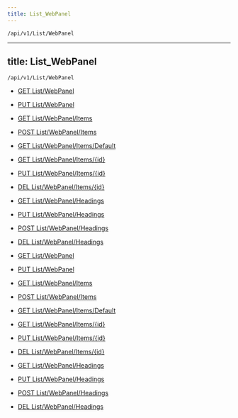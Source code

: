 ```yaml
---
title: List_WebPanel
---
```


```http
/api/v1/List/WebPanel
```

---
title: List_WebPanel
---

```http
/api/v1/List/WebPanel
```




* [GET List/WebPanel](v1WebPanelEntityList_GetListDefinition.md)

* [PUT List/WebPanel](v1WebPanelEntityList_SetListDefinition.md)

* [GET List/WebPanel/Items](v1WebPanelEntityList_GetAllWebPanelEntity.md)

* [POST List/WebPanel/Items](v1WebPanelEntityList_PostWebPanelEntity.md)

* [GET List/WebPanel/Items/Default](v1WebPanelEntityList_CreateDefaultWebPanelEntity.md)

* [GET List/WebPanel/Items/{id}](v1WebPanelEntityList_GetWebPanelEntity.md)

* [PUT List/WebPanel/Items/{id}](v1WebPanelEntityList_PutWebPanelEntity.md)

* [DEL List/WebPanel/Items/{id}](v1WebPanelEntityList_DeleteWebPanelEntity.md)

* [GET List/WebPanel/Headings](v1WebPanelEntityList_GetWebPanelEntityHeadings.md)

* [PUT List/WebPanel/Headings](v1WebPanelEntityList_PutWebPanelEntityHeadings.md)

* [POST List/WebPanel/Headings](v1WebPanelEntityList_PostWebPanelEntityHeading.md)

* [DEL List/WebPanel/Headings](v1WebPanelEntityList_DeleteWebPanelEntityHeadings.md)


* [GET List/WebPanel](v1WebPanelEntityList_GetListDefinition.md)

* [PUT List/WebPanel](v1WebPanelEntityList_SetListDefinition.md)

* [GET List/WebPanel/Items](v1WebPanelEntityList_GetAllWebPanelEntity.md)

* [POST List/WebPanel/Items](v1WebPanelEntityList_PostWebPanelEntity.md)

* [GET List/WebPanel/Items/Default](v1WebPanelEntityList_CreateDefaultWebPanelEntity.md)

* [GET List/WebPanel/Items/{id}](v1WebPanelEntityList_GetWebPanelEntity.md)

* [PUT List/WebPanel/Items/{id}](v1WebPanelEntityList_PutWebPanelEntity.md)

* [DEL List/WebPanel/Items/{id}](v1WebPanelEntityList_DeleteWebPanelEntity.md)

* [GET List/WebPanel/Headings](v1WebPanelEntityList_GetWebPanelEntityHeadings.md)

* [PUT List/WebPanel/Headings](v1WebPanelEntityList_PutWebPanelEntityHeadings.md)

* [POST List/WebPanel/Headings](v1WebPanelEntityList_PostWebPanelEntityHeading.md)

* [DEL List/WebPanel/Headings](v1WebPanelEntityList_DeleteWebPanelEntityHeadings.md)